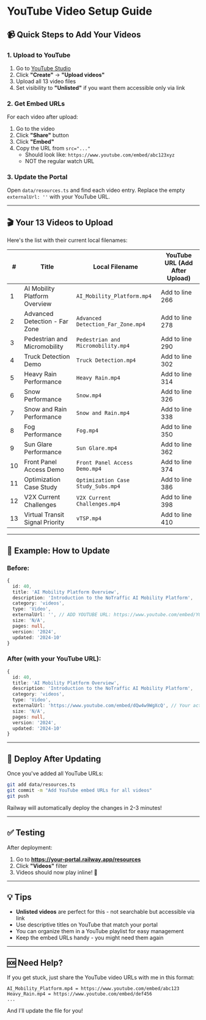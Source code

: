 # YouTube Video Setup Guide

## 📹 Quick Steps to Add Your Videos

### 1. Upload to YouTube
1. Go to [YouTube Studio](https://studio.youtube.com)
2. Click **"Create"** → **"Upload videos"**
3. Upload all 13 video files
4. Set visibility to **"Unlisted"** if you want them accessible only via link

### 2. Get Embed URLs
For each video after upload:
1. Go to the video
2. Click **"Share"** button
3. Click **"Embed"**
4. Copy the URL from `src="..."` 
   - Should look like: `https://www.youtube.com/embed/abc123xyz`
   - NOT the regular watch URL

### 3. Update the Portal
Open `data/resources.ts` and find each video entry. Replace the empty `externalUrl: ''` with your YouTube URL.

---

## 🎬 Your 13 Videos to Upload

Here's the list with their current local filenames:

| # | Title | Local Filename | YouTube URL (Add After Upload) |
|---|-------|----------------|-------------------------------|
| 1 | AI Mobility Platform Overview | `AI_Mobility_Platform.mp4` | Add to line 266 |
| 2 | Advanced Detection - Far Zone | `Advanced Detection_Far_Zone.mp4` | Add to line 278 |
| 3 | Pedestrian and Micromobility | `Pedestrian and Micromobility.mp4` | Add to line 290 |
| 4 | Truck Detection Demo | `Truck Detection.mp4` | Add to line 302 |
| 5 | Heavy Rain Performance | `Heavy Rain.mp4` | Add to line 314 |
| 6 | Snow Performance | `Snow.mp4` | Add to line 326 |
| 7 | Snow and Rain Performance | `Snow and Rain.mp4` | Add to line 338 |
| 8 | Fog Performance | `Fog.mp4` | Add to line 350 |
| 9 | Sun Glare Performance | `Sun Glare.mp4` | Add to line 362 |
| 10 | Front Panel Access Demo | `Front Panel Access Demo.mp4` | Add to line 374 |
| 11 | Optimization Case Study | `Optimization Case Study_Subs.mp4` | Add to line 386 |
| 12 | V2X Current Challenges | `V2X Current Challenges.mp4` | Add to line 398 |
| 13 | Virtual Transit Signal Priority | `vTSP.mp4` | Add to line 410 |

---

## 📝 Example: How to Update

### Before:
```typescript
{
  id: 40,
  title: 'AI Mobility Platform Overview',
  description: 'Introduction to the NoTraffic AI Mobility Platform',
  category: 'videos',
  type: 'Video',
  externalUrl: '', // ADD YOUTUBE URL: https://www.youtube.com/embed/YOUR_VIDEO_ID
  size: 'N/A',
  pages: null,
  version: '2024',
  updated: '2024-10'
}
```

### After (with your YouTube URL):
```typescript
{
  id: 40,
  title: 'AI Mobility Platform Overview',
  description: 'Introduction to the NoTraffic AI Mobility Platform',
  category: 'videos',
  type: 'Video',
  externalUrl: 'https://www.youtube.com/embed/dQw4w9WgXcQ', // Your actual YouTube embed URL
  size: 'N/A',
  pages: null,
  version: '2024',
  updated: '2024-10'
}
```

---

## 🚀 Deploy After Updating

Once you've added all YouTube URLs:

```bash
git add data/resources.ts
git commit -m "Add YouTube embed URLs for all videos"
git push
```

Railway will automatically deploy the changes in 2-3 minutes!

---

## ✅ Testing

After deployment:
1. Go to **https://your-portal.railway.app/resources**
2. Click **"Videos"** filter
3. Videos should now play inline! 🎥

---

## 💡 Tips

- **Unlisted videos** are perfect for this - not searchable but accessible via link
- Use descriptive titles on YouTube that match your portal
- You can organize them in a YouTube playlist for easy management
- Keep the embed URLs handy - you might need them again

---

## 🆘 Need Help?

If you get stuck, just share the YouTube video URLs with me in this format:
```
AI_Mobility_Platform.mp4 = https://www.youtube.com/embed/abc123
Heavy_Rain.mp4 = https://www.youtube.com/embed/def456
...
```

And I'll update the file for you!

